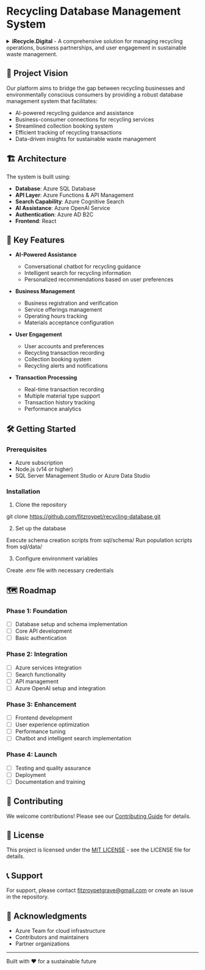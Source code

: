 # Recycling Database Management System

<details>
<summary><strong>iRecycle.Digital</strong> - A comprehensive solution for managing recycling operations, business partnerships, and user engagement in sustainable waste management.</summary>
<p>
  
![iRecycle Digital](https://github.com/fitzroypet/recycling-database/blob/main/Screenshot%202024-10-15%20at%2009.59.11.png)

[🌐 Visit Website](https://irecycle.digital)
</p>
</details> 

## 🌟 Project Vision

Our platform aims to bridge the gap between recycling businesses and environmentally conscious consumers by providing a robust database management system that facilitates:

- AI-powered recycling guidance and assistance
- Business-consumer connections for recycling services
- Streamlined collection booking system
- Efficient tracking of recycling transactions
- Data-driven insights for sustainable waste management

## 🏗️ Architecture

The system is built using:
- **Database**: Azure SQL Database
- **API Layer**: Azure Functions & API Management
- **Search Capability**: Azure Cognitive Search
- **AI Assistance**: Azure OpenAI Service
- **Authentication**: Azure AD B2C
- **Frontend**: React

## 🚀 Key Features

- **AI-Powered Assistance**
  - Conversational chatbot for recycling guidance
  - Intelligent search for recycling information
  - Personalized recommendations based on user preferences

- **Business Management**
  - Business registration and verification
  - Service offerings management
  - Operating hours tracking
  - Materials acceptance configuration

- **User Engagement**
  - User accounts and preferences
  - Recycling transaction recording
  - Collection booking system
  - Recycling alerts and notifications

- **Transaction Processing**
  - Real-time transaction recording
  - Multiple material type support
  - Transaction history tracking
  - Performance analytics


## 🛠️ Getting Started

### Prerequisites
- Azure subscription
- Node.js (v14 or higher)
- SQL Server Management Studio or Azure Data Studio

### Installation

1. Clone the repository

git clone https://github.com/fitzroypet/recycling-database.git


2. Set up the database

Execute schema creation scripts from sql/schema/
Run population scripts from sql/data/


3. Configure environment variables

Create .env file with necessary credentials


## 🗺️ Roadmap

### Phase 1: Foundation
- [ ] Database setup and schema implementation
- [ ] Core API development
- [ ] Basic authentication

### Phase 2: Integration
- [ ] Azure services integration
- [ ] Search functionality
- [ ] API management
- [ ] Azure OpenAI setup and integration

### Phase 3: Enhancement
- [ ] Frontend development
- [ ] User experience optimization
- [ ] Performance tuning
- [ ] Chatbot and intelligent search implementation

### Phase 4: Launch
- [ ] Testing and quality assurance
- [ ] Deployment
- [ ] Documentation and training

## 🤝 Contributing

We welcome contributions! Please see our [Contributing Guide](docs/DEVELOPMENT_GUIDE.md) for details.

## 📄 License

This project is licensed under the [MIT LICENSE](LICENSE) - see the LICENSE file for details.

## 📞 Support

For support, please contact fitzroypetgrave@gmail.com or create an issue in the repository.

## 🙏 Acknowledgments

- Azure Team for cloud infrastructure
- Contributors and maintainers
- Partner organizations

---

Built with ❤️ for a sustainable future
